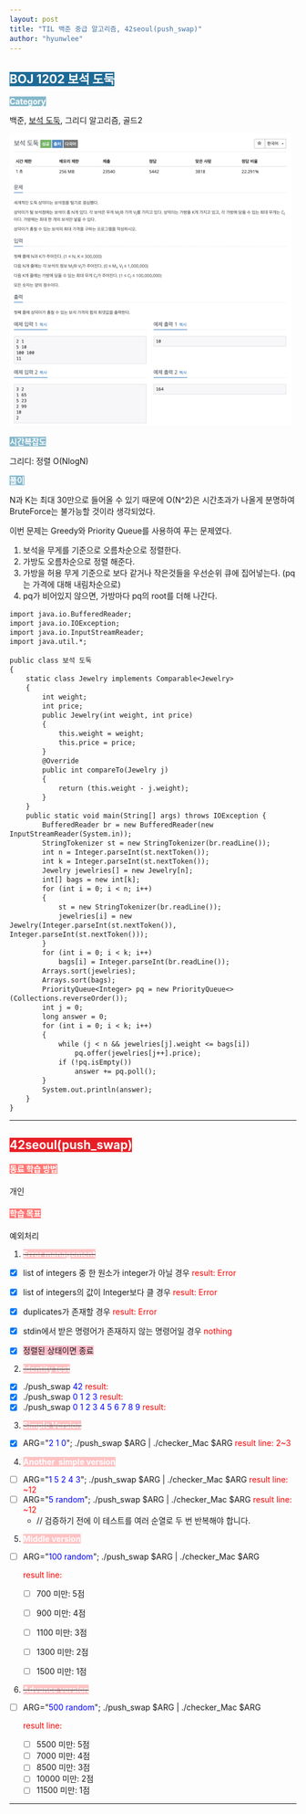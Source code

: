 ```yaml
---
layout: post
title: "TIL 백준 중급 알고리즘, 42seoul(push_swap)"
author: "hyunwlee"
---
```


## <span style="background-color:#1D6A96; color:white">BOJ 1202 보석 도둑</span>

<span style="background-color:#85B8CB; color:white"><strong> Category</strong></span>

백준, [보석 도둑](https://www.acmicpc.net/problem/1202), 그리디 알고리즘, 골드2

<img src="https://github.com/hyunwlee-dev/TIL/blob/7791c62ac22e06a86e50570c7b8af8890c09419a/images/jewelryThief.png?raw=true" style="zoom:50%;" />  



<span style="background-color:#85B8CB; color:white"><strong>시간복잡도</strong></span>

그리디: 정렬 O(NlogN)



<span style="background-color:#85B8CB; color:white"><strong>풀이</strong></span>

N과 K는 최대 30만으로 들어올 수 있기 때문에 O(N^2)은 시간초과가 나올게 분명하여 BruteForce는 불가능할 것이라 생각되었다.

이번 문제는 Greedy와 Priority Queue를 사용하여 푸는 문제였다. 

1. 보석을 무게를 기준으로 오름차순으로 정렬한다.
2. 가방도 오름차순으로 정렬 해준다.
3. 가방을 허용 무게 기준으로 보다 같거나 작은것들을 우선순위 큐에 집어넣는다. (pq는 가격에 대해 내림차순으로)
4. pq가 비어있지 않으면, 가방마다 pq의 root를 더해 나간다.



```
import java.io.BufferedReader;
import java.io.IOException;
import java.io.InputStreamReader;
import java.util.*;

public class 보석 도둑
{
    static class Jewelry implements Comparable<Jewelry>
    {
        int weight;
        int price;
        public Jewelry(int weight, int price)
        {
            this.weight = weight;
            this.price = price;
        }
        @Override
        public int compareTo(Jewelry j)
        {
            return (this.weight - j.weight);
        }
    }
    public static void main(String[] args) throws IOException {
        BufferedReader br = new BufferedReader(new InputStreamReader(System.in));
        StringTokenizer st = new StringTokenizer(br.readLine());
        int n = Integer.parseInt(st.nextToken());
        int k = Integer.parseInt(st.nextToken());
        Jewelry jewelries[] = new Jewelry[n];
        int[] bags = new int[k];
        for (int i = 0; i < n; i++)
        {
            st = new StringTokenizer(br.readLine());
            jewelries[i] = new Jewelry(Integer.parseInt(st.nextToken()), Integer.parseInt(st.nextToken()));
        }
        for (int i = 0; i < k; i++)
            bags[i] = Integer.parseInt(br.readLine());
        Arrays.sort(jewelries);
        Arrays.sort(bags);
        PriorityQueue<Integer> pq = new PriorityQueue<>(Collections.reverseOrder());
        int j = 0;
        long answer = 0;
        for (int i = 0; i < k; i++)
        {
            while (j < n && jewelries[j].weight <= bags[i])
                pq.offer(jewelries[j++].price);
            if (!pq.isEmpty())
                answer += pq.poll();
        }
        System.out.println(answer);
    }
}
```
---

## <span style="background-color:#E81E25; color:white">42seoul(push_swap)</span>

#### <span style="background-color:#FE7773; color:white">동료 학습 방법</span>

개인

#### <span style="background-color:#FE7773; color:white">학습 목표</span>

예외처리

1. ~~<span style="background-color:#FFC2C3; color:white"><strong>Error management</strong></span>~~

- [x] list of integers 중 한 원소가 integer가 아닐 경우 <span style="color:red">result: Error</span>
- [x] list of integers의 값이 Integer보다 클 경우 <span style="color:red">result: Error</span>
- [x] duplicates가 존재할 경우 <span style="color:red">result: Error</span>
- [x] stdin에서 받은 명령어가 존재하지 않는 명령어일 경우 <span style="color:red">nothing</span>

- [x] <span style="background:pink">정렬된 상태이면 종료</span>

2. ~~<span style="background-color:#FFC2C3; color:white"><strong>Identity test</strong></span>~~

- [x] ./push_swap <span style="color:blue">42</span> <span style="color:red">result:</span>
- [x] ./push_swap <span style="color:blue">0 1 2 3</span> <span style="color:red">result: </span>
- [x] ./push_swap <span style="color:blue">0 1 2 3 4 5 6 7 8 9</span> <span style="color:red">result: </span>

3. ~~<span style="background-color:#FFC2C3; color:white"><strong>Simple Version</strong></span>~~

- [x] ARG="<span style="color:blue">2 1 0</span>"; ./push_swap $ARG | ./checker_Mac $ARG <span style="color:red">result line: 2~3</span>

4. <strong><span style="background-color:#FFC2C3; color:white"><strong>Another  simple version</strong></span></strong>

- [ ] ARG="<span style="color:blue">1 5 2 4 3</span>"; ./push_swap $ARG | ./checker_Mac $ARG <span style="color:red">result line: ~12</span>
- [ ] ARG="<span style="color:blue">5 random</span>"; ./push_swap $ARG | ./checker_Mac $ARG <span style="color:red">result line: ~12</span> 
  - // 검증하기 전에 이 테스트를 여러 순열로 두 번 반복해야 합니다.

5. <span style="background-color:#FFC2C3; color:white"><strong>Middle version</strong></span>

- [ ] ARG="<span style="color:blue">100 random</span>"; ./push_swap $ARG | ./checker_Mac $ARG 

  <span style="color:red">result line: </span>

  - [ ] 700 미만: 5점

  - [ ] 900 미만: 4점
  - [ ] 1100 미만: 3점
  - [ ] 1300 미만: 2점
  - [ ] 1500 미만: 1점

6. ~~<span style="background-color:#FFC2C3; color:white"><strong>Advance version</strong></span>~~

- [ ] ARG="<span style="color:blue">500 random</span>"; ./push_swap $ARG | ./checker_Mac $ARG 

  <span style="color:red">result line: </span>

  - [ ] 5500 미만: 5점
  - [ ] 7000 미만: 4점
  - [ ] 8500 미만: 3점
  - [ ] 10000 미만: 2점
  - [ ] 11500 미만: 1점

---


